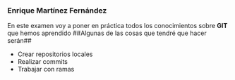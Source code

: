 ### Enrique Martínez Fernández
En este examen voy a poner en práctica todos los conocimientos sobre **GIT** que hemos aprendido
##Algunas de las cosas que tendré que hacer serán##
- Crear repositorios locales
- Realizar commits
- Trabajar con ramas
